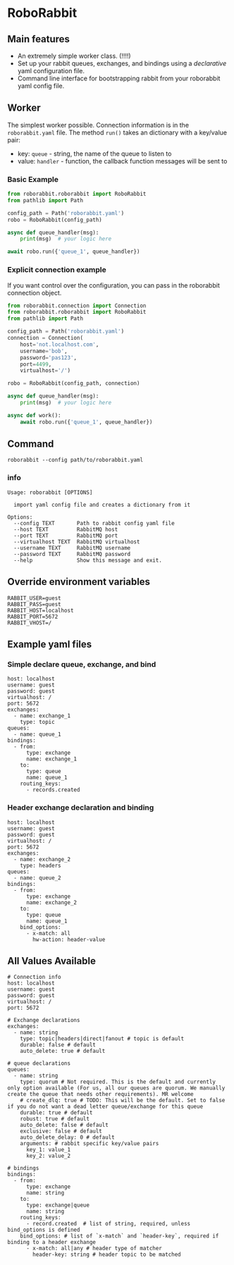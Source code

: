 # RoboRabbit
## Main features
- An extremely simple worker class. (!!!!)
- Set up your rabbit queues, exchanges, and bindings using a _declarative_ yaml configuration file.
- Command line interface for bootstrapping rabbit from your roborabbit yaml config file.


## Worker

The simplest worker possible. Connection information is in the `roborabbit.yaml` file. The method `run()` takes an dictionary with a key/value pair:
- key: `queue` - string, the name of the queue to listen to
- value: `handler` - function, the callback function messages will be sent to

### Basic Example
```py
from roborabbit.roborabbit import RoboRabbit
from pathlib import Path

config_path = Path('roborabbit.yaml')
robo = RoboRabbit(config_path)

async def queue_handler(msg):
    print(msg)  # your logic here

await robo.run({'queue_1', queue_handler})
```

### Explicit connection example

If you want control over the configuration, you can pass in the roborabbit connection object.

```py
from roborabbit.connection import Connection
from roborabbit.roborabbit import RoboRabbit
from pathlib import Path

config_path = Path('roborabbit.yaml')
connection = Connection(
    host='not.localhost.com',
    username='bob',
    password='pas123',
    port=4499,
    virtualhost='/')

robo = RoboRabbit(config_path, connection)

async def queue_handler(msg):
    print(msg)  # your logic here

async def work():
    await robo.run({'queue_1', queue_handler})
```

## Command

`roborabbit --config path/to/roborabbit.yaml`

### info

```
Usage: roborabbit [OPTIONS]

  import yaml config file and creates a dictionary from it

Options:
  --config TEXT       Path to rabbit config yaml file
  --host TEXT         RabbitMQ host
  --port TEXT         RabbitMQ port
  --virtualhost TEXT  RabbitMQ virtualhost
  --username TEXT     RabbitMQ username
  --password TEXT     RabbitMQ password
  --help              Show this message and exit.
```

## Override environment variables

```
RABBIT_USER=guest
RABBIT_PASS=guest
RABBIT_HOST=localhost
RABBIT_PORT=5672
RABBIT_VHOST=/
```

## Example yaml files

### Simple declare queue, exchange, and bind

```
host: localhost
username: guest
password: guest
virtualhost: /
port: 5672
exchanges:
  - name: exchange_1
    type: topic
queues:
  - name: queue_1
bindings:
  - from:
      type: exchange
      name: exchange_1
    to:
      type: queue
      name: queue_1
    routing_keys:
      - records.created
```

### Header exchange declaration and binding

```
host: localhost
username: guest
password: guest
virtualhost: /
port: 5672
exchanges:
  - name: exchange_2
    type: headers
queues:
  - name: queue_2
bindings:
  - from:
      type: exchange
      name: exchange_2
    to:
      type: queue
      name: queue_1
    bind_options:
      - x-match: all
        hw-action: header-value
```

## All Values Available

```
# Connection info
host: localhost
username: guest
password: guest
virtualhost: /
port: 5672

# Exchange declarations
exchanges:
  - name: string
    type: topic|headers|direct|fanout # topic is default
    durable: false # default
    auto_delete: true # default

# queue declarations
queues:
  - name: string
    type: quorum # Not required. This is the default and currently only option available (For us, all our queues are quorum. We manually create the queue that needs other requirements). MR welcome
    # create_dlq: true # TODO: This will be the default. Set to false if you do not want a dead letter queue/exchange for this queue
    durable: true # default
    robust: true # default
    auto_delete: false # default
    exclusive: false # default
    auto_delete_delay: 0 # default
    arguments: # rabbit specific key/value pairs
      key_1: value_1
      key_2: value_2

# bindings
bindings:
  - from:
      type: exchange
      name: string
    to:
      type: exchange|queue
      name: string
    routing_keys:
      - record.created  # list of string, required, unless bind_options is defined
    bind_options: # list of `x-match` and `header-key`, required if binding to a header exchange
      - x-match: all|any # header type of matcher
        header-key: string # header topic to be matched
```
